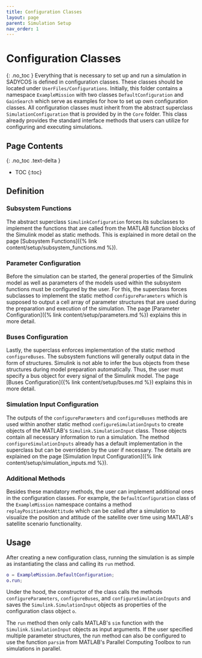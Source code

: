 ```yaml
---
title: Configuration Classes
layout: page
parent: Simulation Setup
nav_order: 1
---
```


# Configuration Classes
{: .no_toc }
Everything that is necessary to set up and run a simulation in SADYCOS is defined in configuration classes.
These classes should be located under `UserFiles/Configurations`.
Initially, this folder contains a namespace `ExampleMission` with two classes `DefaultConfiguration` and `GainSearch` which serve as examples for how to set up own configuration classes.
All configuration classes must inherit from the abstract superclass `SimulationConfiguration` that is provided by in the `Core` folder.
This class already provides the standard interface methods that users can utilize for configuring and executing simulations.

## Page Contents
{: .no_toc .text-delta }
- TOC
{:toc}

## Definition
### Subsystem Functions
The abstract superclass `SimulinkConfiguration` forces its subclasses to implement the functions that are called from the MATLAB function blocks of the Simulink model as static methods.
This is explained in more detail on the page [Subsystem Functions]({% link content/setup/subsystem_functions.md %}).

### Parameter Configuration
Before the simulation can be started, the general properties of the Simulink model as well as parameters of the models used within the subsystem functions must be configured by the user.
For this, the superclass forces subclasses to implement the static method `configureParameters` which is supposed to output a cell array of parameter structures that are used during the preparation and execution of the simulation. The page [Parameter Configuration]({% link content/setup/parameters.md %}) explains this in more detail.

### Buses Configuration
Lastly, the superclass enforces implementation of the static method `configureBuses`.
The subsystem functions will generally output data in the form of structures.
Simulink is not able to infer the bus objects from these structures during model preparation automatically.
Thus, the user must specify a bus object for every signal of the Simulink model.
The page [Buses Configuration]({% link content/setup/buses.md %}) explains this in more detail.

### Simulation Input Configuration
The outputs of the `configureParameters` and `configureBuses` methods are used within another static method `configureSimulationInputs` to create objects of the MATLAB's `Simulink.SimulationInput` class.
Those objects contain all necessary information to run a simulation.
The method `configureSimulationInputs` already has a default implementation in the superclass but can be overridden by the user if necessary.
The details are explained on the page [Simulation Input Configuration]({% link content/setup/simulation_inputs.md %}).

### Additional Methods
Besides these mandatory methods, the user can implement additional ones in the configuration classes.
For example, the `DefaultConfiguration` class of the `ExampleMission` namespace contains a method `replayPositionAndAttitude` which can be called after a simulation to visualize the position and attitude of the satellite over time using MATLAB's satellite scenario functionality.

## Usage
After creating a new configuration class, running the simulation is as simple as instantiating the class and calling its `run` method.
```matlab
o = ExampleMission.DefaultConfiguration;
o.run;
```

Under the hood, the constructor of the class calls the methods `configureParameters`, `configureBuses`, and `configureSimulationInputs` and saves the `Simulink.SimulationInput` objects as properties of the configuration class object `o`.

The `run` method then only calls MATLAB's `sim` function with the `Simulink.SimulationInput` objects as input arguments.
If the user specified multiple parameter structures, the run method can also be configured to use the function `parsim` from MATLAB's Parallel Computing Toolbox to run simulations in parallel.